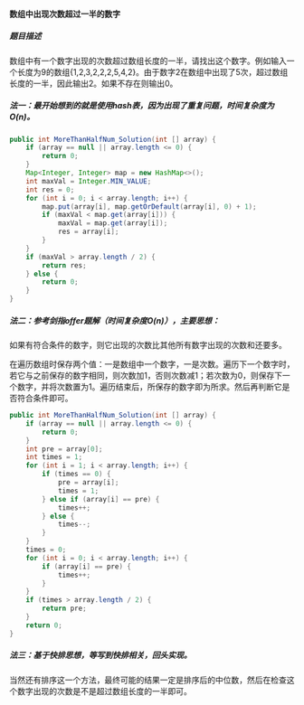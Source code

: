 #### 数组中出现次数超过一半的数字

##### 题目描述

数组中有一个数字出现的次数超过数组长度的一半，请找出这个数字。例如输入一个长度为9的数组{1,2,3,2,2,2,5,4,2}。由于数字2在数组中出现了5次，超过数组长度的一半，因此输出2。如果不存在则输出0。

<!--more-->

##### 法一：最开始想到的就是使用hash表，因为出现了重复问题，时间复杂度为O(n)。

```java
public int MoreThanHalfNum_Solution(int [] array) {
    if (array == null || array.length <= 0) {
        return 0;
    }
    Map<Integer, Integer> map = new HashMap<>();
    int maxVal = Integer.MIN_VALUE;
    int res = 0;
    for (int i = 0; i < array.length; i++) {
        map.put(array[i], map.getOrDefault(array[i], 0) + 1);
        if (maxVal < map.get(array[i])) {
            maxVal = map.get(array[i]);
            res = array[i];
        }
    }
    if (maxVal > array.length / 2) {
        return res;
    } else {
        return 0;
    }
}
```

##### 法二：参考剑指offer题解（时间复杂度O(n)），主要思想：

如果有符合条件的数字，则它出现的次数比其他所有数字出现的次数和还要多。 

在遍历数组时保存两个值：一是数组中一个数字，一是次数。遍历下一个数字时，若它与之前保存的数字相同，则次数加1，否则次数减1；若次数为0，则保存下一个数字，并将次数置为1。遍历结束后，所保存的数字即为所求。然后再判断它是否符合条件即可。

```java
public int MoreThanHalfNum_Solution(int [] array) {
    if (array == null || array.length <= 0) {
        return 0;
    }
    int pre = array[0];
    int times = 1;
    for (int i = 1; i < array.length; i++) {
        if (times == 0) {
            pre = array[i];
            times = 1;
        } else if (array[i] == pre) {
            times++;
        } else {
            times--;
        }
    }
    times = 0;
    for (int i = 0; i < array.length; i++) {
        if (array[i] == pre) {
            times++;
        }
    }
    if (times > array.length / 2) {
        return pre;
    }
    return 0;
}
```

##### 法三：基于快排思想，等写到快排相关，回头实现。

当然还有排序这一个方法，最终可能的结果一定是排序后的中位数，然后在检查这个数字出现的次数是不是超过数组长度的一半即可。